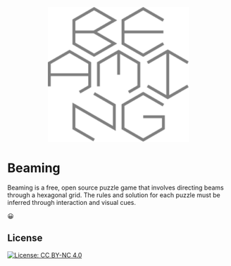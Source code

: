 <p align="center">
  <img alt="Beaming Logo" src="src/images/logo.svg" width="320px" />
</p>

# Beaming

Beaming is a free, open source puzzle game that involves directing beams through a hexagonal grid. The rules and
solution for each puzzle must be inferred through interaction and visual cues.

:grinning:

## License

[![License: CC BY-NC 4.0](https://img.shields.io/badge/License-CC_BY--NC_4.0-lightgrey.svg)](https://creativecommons.org/licenses/by-nc/4.0/)
